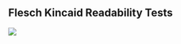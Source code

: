 ## Flesch Kincaid Readability Tests

<img src="https://s3.amazonaws.com/dataskeptic.com/blog/episodes/2021/plot.png" />
